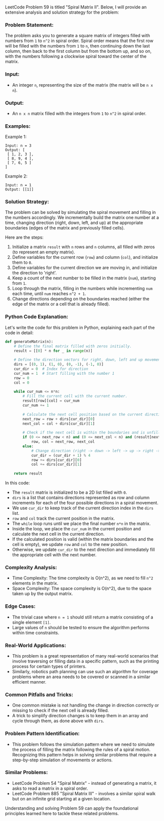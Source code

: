 LeetCode Problem 59 is titled "Spiral Matrix II". Below, I will provide an extensive analysis and solution strategy for the problem:

### Problem Statement:
The problem asks you to generate a square matrix of integers filled with numbers from `1` to `n^2` in spiral order. Spiral order means that the first row will be filled with the numbers from `1` to `n`, then continuing down the last column, then back to the first column but from the bottom up, and so on, with the numbers following a clockwise spiral toward the center of the matrix.

### Input:
- An integer `n`, representing the size of the matrix (the matrix will be `n x n`).

### Output:
- An `n x n` matrix filled with the integers from `1` to `n^2` in spiral order.

### Examples:

Example 1:
```
Input: n = 3
Output: [
 [ 1, 2, 3 ],
 [ 8, 9, 4 ],
 [ 7, 6, 5 ]
]
```

Example 2:
```
Input: n = 1
Output: [[1]]
```

### Solution Strategy:
The problem can be solved by simulating the spiral movement and filling in the numbers accordingly. We incrementally build the matrix one number at a time, changing direction (right, down, left, and up) at the appropriate boundaries (edges of the matrix and previously filled cells).

Here are the steps:
1. Initialize a matrix `result` with `n` rows and `n` columns, all filled with zeros (to represent an empty matrix).
2. Define variables for the current row (`row`) and column (`col`), and initialize them to `0`.
3. Define variables for the current direction we are moving in, and initialize the direction to 'right'.
4. Keep a count of the next number to be filled in the matrix (`num`), starting from `1`.
5. Loop through the matrix, filling in the numbers while incrementing `num` each time, until `num` reaches `n^2 + 1`.
6. Change directions depending on the boundaries reached (either the edge of the matrix or a cell that is already filled).

### Python Code Explanation:
Let's write the code for this problem in Python, explaining each part of the code in detail:

```python
def generateMatrix(n):
    # Define the final matrix filled with zeros initially.
    result = [[0] * n for _ in range(n)]
    
    # Define the direction vectors for right, down, left and up movements.
    dirs = [(0, 1), (1, 0), (0, -1), (-1, 0)]
    cur_dir = 0  # Index for direction
    cur_num = 1  # Start filling with the number 1
    row = 0
    col = 0
    
    while cur_num <= n*n:
        # Fill the current cell with the current number.
        result[row][col] = cur_num
        cur_num += 1
        
        # Calculate the next cell position based on the current direction.
        next_row = row + dirs[cur_dir][0]
        next_col = col + dirs[cur_dir][1]
        
        # Check if the next cell is within the boundaries and is unfilled (still 0).
        if (0 <= next_row < n) and (0 <= next_col < n) and (result[next_row][next_col] == 0):
            row, col = next_row, next_col
        else:
            # Change direction (right -> down -> left -> up -> right -> ...)
            cur_dir = (cur_dir + 1) % 4
            row += dirs[cur_dir][0]
            col += dirs[cur_dir][1]
    
    return result
```

In this code:

- The `result` matrix is initialized to be a 2D list filled with `0`.
- `dirs` is a list that contains directions represented as row and column increments for each of the four possible directions in a spiral movement.
- We use `cur_dir` to keep track of the current direction index in the `dirs` list.
- `row` and `col` track the current position in the matrix.
- The `while` loop runs until we place the final number `n*n` in the matrix.
- Inside the loop, we place the `cur_num` in the current position and calculate the next cell in the current direction.
- If the calculated position is valid (within the matrix boundaries and the cell is empty), we update `row` and `col` to the new position.
- Otherwise, we update `cur_dir` to the next direction and immediately fill the appropriate cell with the next number.

### Complexity Analysis:

- Time Complexity: The time complexity is O(n^2), as we need to fill `n^2` elements in the matrix.
- Space Complexity: The space complexity is O(n^2), due to the space taken up by the output matrix.

### Edge Cases:
- The trivial case where `n = 1` should still return a matrix consisting of a single element `[1]`.
- Large values of `n` should be tested to ensure the algorithm performs within time constraints.

### Real-World Applications:
- This problem is a great representation of many real-world scenarios that involve traversing or filling data in a specific pattern, such as the printing process for certain types of printers.
- Similarly, robotics path planning can use such an algorithm for coverage problems where an area needs to be covered or scanned in a similar efficient manner.

### Common Pitfalls and Tricks:
- One common mistake is not handling the change in direction correctly or missing to check if the next cell is already filled.
- A trick to simplify direction changes is to keep them in an array and cycle through them, as done above with `dirs`.

### Problem Pattern Identification:
- This problem follows the simulation pattern where we need to simulate the process of filling the matrix following the rules of a spiral motion. Recognizing this pattern helps in solving similar problems that require a step-by-step simulation of movements or actions.

### Similar Problems:
- LeetCode Problem 54 "Spiral Matrix" - instead of generating a matrix, it asks to read a matrix in a spiral order.
- LeetCode Problem 885 "Spiral Matrix III" - involves a similar spiral walk but on an infinite grid starting at a given location.

Understanding and solving Problem 59 can apply the foundational principles learned here to tackle these related problems.